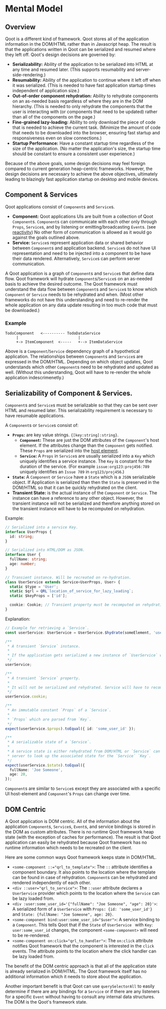 # Mental Model

## Overview

Qoot is a different kind of framework. Qoot stores all of the application information in the DOM/HTML rather than in Javascript heap. The result is that the applications written in Qoot can be serialized and resumed where they left off. Qoot's design decisions are governed by:

- **Serializability:** Ability of the application to be serialized into HTML at any time and resumed later. (This supports resumability and server-side-rendering.)
- **Resumability:** Ability of the application to continue where it left off when it was serialized. (This is needed to have fast application startup times independent of application size.)
- **Out-of-order component rehydration:** Ability to rehydrate components on an as-needed basis regardless of where they are in the DOM hierarchy. (This is needed to only rehydrate the components that the user is interacting with (or components that need to be updated) rather than all of the components on the page.)
- **Fine-grained lazy-loading:** Ability to only download the piece of code that is needed to achieve the current task. (Minimize the amount of code that needs to be downloaded into the browser, ensuring fast startup and responsiveness even on slow connections.)
- **Startup Performance:** Have a constant startup time regardless of the size of the application. (No matter the application's size, the startup time should be constant to ensure a consistent user experience.)

Because of the above goals, some design decisions may feel foreign compared to current generation heap-centric frameworks. However, the design decisions are necessary to achieve the above objectives, ultimately leading to blazingly fast application startup on desktop and mobile devices.

## Component & Services

Qoot applications consist of `Component`s and `Service`s.

- **Component:** Qoot applications UIs are built from a collection of Qoot `Component`s. `Component`s can communicate with each other only through `Props`, `Service`s, and by listening or emitting/broadcasting `Event`s. (see [reactivity](./REACTIVITY.md)) No other form of communication is allowed as it would go against the goals outlined above.
- **Service:** `Service`s represent application data or shared behavior between `Component`s and application backend. `Service`s do not have UI representation and need to be injected into a component to be have their data rendered. Alternatively, `Service`s can perform server communication.

A Qoot application is a graph of `Component`s and `Service`s that define data flow. Qoot framework will hydrate `Component`s/`Service`s on an as-needed basis to achieve the desired outcome. The Qoot framework must understand the data flow between `Component`s and `Service`s to know which `Component` or `Service` needs to be rehydrated and when. (Most other frameworks do not have this understanding and need to re-render the whole application on any data update resulting in too much code that must be downloaded.)

### Example

```
TodoComponent   <---------- TodoDataService
     |                           |
     +-> ItemComponent  <-----   +--> ItemDataService

```

Above is a `Component`/`Service` dependency graph of a hypothetical application. The relationships between `Component`s and `Service`s are expressed in the DOM/HTML. Depending on which object updates, Qoot understands which other `Component`s need to be rehydrated and updated as well. (Without this understanding, Qoot will have to re-render the whole application indescrimenetly.)

## Serializability of Component & Services.

`Component`s and `Service`s must be serializable so that they can be sent over HTML and resumed later. This serializability requirement is necessary to have resumable applications.

A `Component`s or `Service`s consist of:

- **`Props`:** are key value strings. `{[key:string]:string}`.
  - **`Component`:** These are just the DOM attributes of the `Component`'s host element. If the attributes change than the `Component` gets notified. These `Props` are serialized into the [host element](./HOST_ELEMENT.md).
  - **`Service`:** A `Props` in `Service`s are usually serialized into a `Key` which uniquely identifies a service instance. The `Key` is constant for the duration of the service. (For example `issue:org123:proj456:789` uniquely identifies an `Issue 789` in `org123/proj456`.)
- **`State`:** A `Component` or `Service` have a `State` which is a `JSON` serializable object. If Application is serialized than then the `State` is preserved in the DOM/HTML so that it can be quickly rehydrated on the client.
- **Transient State:** is the actual instance of the `Component` or `Service`. The instance can have a reference to any other object. However, the transient instance will not be serialized and therefore anything stored on the transient instance will have to be recomputed on rehydration.

Example:

```typescript
// Serialized into a service Key.
interface UserProps {
  id: string;
}

// Serialized into HTML/DOM as JSON.
interface User {
  fullName: string;
  age: number;
}

// Transient instance. Will be recreated on re-hydration.
class UserService extends Service<UserProps, User> {
  static $type = 'User';
  static $qrl = QRL`location_of_service_for_lazy_loading`;
  static $keyProps = ['id'];

  cookie: Cookie; // Transient property must be recomputed on rehydration
}
```

Explanation:

```typescript
// Example for retrieving a `Service`.
const userService: UserService = UserService.$hydrate(someElement, 'user:some_user_id');

/**
 * A transient `Service` instance.
 *
 * If the application gets serialized a new instance of `UserService` will be  returned.
 */
userService;

/**
 * A transient `Service` property.
 *
 * It will not be serialized and rehydrated. Service will have to recompute it.
 */
userService.cookie;

/**
 * An immutable constant `Props` of a `Service`.
 *
 * `Props` which are parsed from `Key`.
 */
expect(userService.$props).toEqual({ id: 'some_user_id' });

/**
 * A serializable state of a `Service`.
 *
 * A service state is either rehydrated from DOM/HTML or `Service` can communicate with the
 * server to look up the associated state for the `Service` `Key`.
 */
expect(userService.$state).toEqual({
  fullName: 'Joe Someone',
  age: 20,
});
```

`Component`s are similar to `Service`s except they are associated with a specific UI host-element and `Component`'s `Props` can change over time.

## DOM Centric

A Qoot application is DOM centric. All of the information about the application `Component`s, `Service`s, `Event`s, and service bindings is stored in the DOM as custom attributes. There is no runtime Qoot framework heap state (with the exception of caches for performance). The result is that Qoot application can easily be rehydrated because Qoot framework has no runtime information which needs to be recreated on the client.

Here are some common ways Qoot framework keeps state in DOM/HTML.

- `<some-component ::="qrl_to_template">`: The `::` attribute identifies a component boundary. It also points to the location where the template can be found in case of rehydration. `Component`s can be rehydrated and rendered independently of each other.
- `<div ::user="qrl_to_service">`: The `::user` attribute declares a `UserService` provider which points to the location where the `Service` can be lazy loaded from.
- `<div :user:some_user_id='{"fullName": "Joe Someone", "age": 20}'>`: A serialized form of a `UserService` with `Props: {id: 'some_user_id'}` and `State: {fullName: "Joe Someone", age: 20}`.
- `<some-component bind:user:some_user_id="$user">`: A service binding to a `Component`. This tells Qoot that if the `State` of `UserService ` with `Key`: `user:some_user_id` changes, the component `<some-component>` will need to be re-rendered.
- `<some-component on:click="qrl_to_handler">`: The `on:click` attribute notifies Qoot framework that the component is interested in the `click` events. The attribute points to the location where the click handler can be lazy loaded from.

The benefit of the DOM centric approach is that all of the application state is already serialized in DOM/HTML. The Qoot framework itself has no additional information which it needs to store about the application.

Another important benefit is that Qoot can use `querySelectorAll` to easily determine if there are any bindings for a `Service` or if there are any listeners for a specific `Event` without having to consult any internal data structures. The DOM is the Qoot's framework state.
